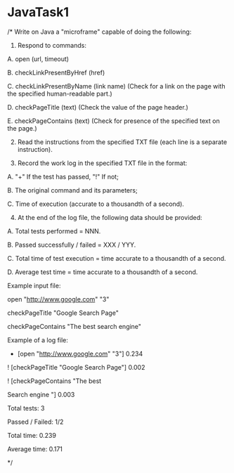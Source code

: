 # JavaTask1
/*
Write on Java a "microframe" capable of doing the following:
1. Respond to commands:

A. open (url, timeout)

B. checkLinkPresentByHref (href)

C. checkLinkPresentByName (link name) (Check for a link on the page with the specified human-readable part.)

D. checkPageTitle (text) (Check the value of the page header.)

E. checkPageContains (text) (Check for presence of the specified text on the page.)

2. Read the instructions from the specified TXT file (each line is a separate instruction).

3. Record the work log in the specified TXT file in the format:

A. "+" If the test has passed, "!" If not;

B. The original command and its parameters;

C. Time of execution (accurate to a thousandth of a second).

4. At the end of the log file, the following data should be provided:

A. Total tests performed = NNN.

B. Passed successfully / failed = XXX / YYY.

C. Total time of test execution = time accurate to a thousandth of a second.

D. Average test time = time accurate to a thousandth of a second.

Example input file:

open "http://www.google.com" "3"

checkPageTitle "Google Search Page"

checkPageContains "The best search engine"

Example of a log file:

+ [open "http://www.google.com" "3"] 0.234

! [checkPageTitle "Google Search Page"] 0.002

! [checkPageContains "The best

Search engine "] 0.003

Total tests: 3

Passed / Failed: 1/2

Total time: 0.239

Average time: 0.171

*/
